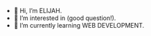 - 👋 Hi, I’m ELIJAH.
- 👀 I’m interested in (good question!).
- 🌱 I’m currently learning WEB DEVELOPMENT.
